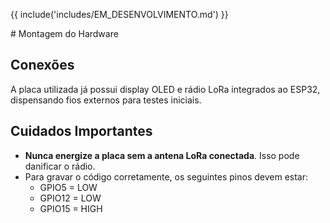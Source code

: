 {{ include('includes/EM_DESENVOLVIMENTO.md') }}

<div class="md-content-none">
# Montagem do Hardware

## Conexões

A placa utilizada já possui display OLED e rádio LoRa integrados ao ESP32, dispensando fios externos para testes iniciais.

## Cuidados Importantes

- **Nunca energize a placa sem a antena LoRa conectada**. Isso pode danificar o rádio.
- Para gravar o código corretamente, os seguintes pinos devem estar:
  - GPIO5 = LOW
  - GPIO12 = LOW
  - GPIO15 = HIGH
  </div>
